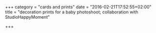 +++
category = "cards and prints"
date = "2016-02-21T17:52:55+02:00"
title = "decoration prints for a baby photoshoot; collaboration with StudioHappyMoment"

+++
